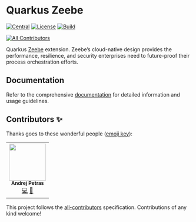 # Quarkus Zeebe


[![Central](https://img.shields.io/maven-central/v/io.quarkiverse.zeebe/quarkus-zeebe-parent?logo=apache-maven&style=flat-square)](https://central.sonatype.com/artifact/io.quarkiverse.zeebe/quarkus-zeebe-parent)
[![License](https://img.shields.io/badge/License-Apache%202.0-blue.svg?style=flat-square)](https://opensource.org/licenses/Apache-2.0)
[![Build](https://github.com/quarkiverse/quarkus-zeebe/workflows/Build/badge.svg)](https://github.com/quarkiverse/quarkus-zeebe/actions/workflows/build.yml)
<!-- ALL-CONTRIBUTORS-BADGE:START - Do not remove or modify this section -->
[![All Contributors](https://img.shields.io/badge/all_contributors-1-orange.svg?style=flat-square)](#contributors-)
<!-- ALL-CONTRIBUTORS-BADGE:END -->

Quarkus [Zeebe](https://docs.camunda.io/docs/components/zeebe/zeebe-overview/) extension. Zeebe’s cloud-native design provides the performance, resilience, and security enterprises need to future-proof their process orchestration efforts.

## Documentation

Refer to the comprehensive [documentation](https://quarkiverse.github.io/quarkiverse-docs/quarkus-zeebe/dev/index.html) for detailed information and usage guidelines.

## Contributors ✨

Thanks goes to these wonderful people ([emoji key](https://allcontributors.org/docs/en/emoji-key)):

<!-- ALL-CONTRIBUTORS-LIST:START - Do not remove or modify this section -->
<!-- prettier-ignore-start -->
<!-- markdownlint-disable -->
<table>
  <tr>
    <td align="center"><a href="https://www.lorislab.org"><img src="https://avatars2.githubusercontent.com/u/828045?v=4?s=100" width="100px;" alt=""/><br /><sub><b>Andrej Petras</b></sub></a><br /><a href="https://github.com/quarkiverse/quarkiverse-zeebe/commits?author=andrejpetras" title="Code">💻</a> <a href="#maintenance-andrejpetras" title="Maintenance">🚧</a></td>
  </tr>
</table>

<!-- markdownlint-restore -->
<!-- prettier-ignore-end -->

<!-- ALL-CONTRIBUTORS-LIST:END -->

This project follows the [all-contributors](https://github.com/all-contributors/all-contributors) specification.
Contributions of any kind welcome!
